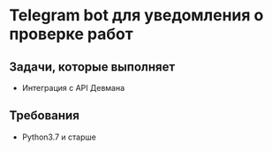 # Telegram bot для уведомления о проверке работ 
## Задачи, которые выполняет
* Интеграция с API Девмана

## Требования 
* Python3.7 и старше

